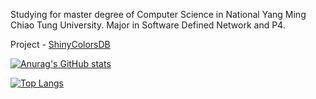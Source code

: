 Studying for master degree of Computer Science in National Yang Ming Chiao Tung University.
Major in Software Defined Network and P4.

Project - [ShinyColorsDB](https://github.com/ShinyColorsDB)

[![Anurag's GitHub stats](https://github-readme-stats.vercel.app/api?username=alex94539&theme=chartreuse-dark&show_icons=true)](https://github.com/anuraghazra/github-readme-stats)

[![Top Langs](https://github-readme-stats.vercel.app/api/top-langs/?username=alex94539&langs_count=8&layout=compact&theme=chartreuse-dark)](https://github.com/anuraghazra/github-readme-stats)
